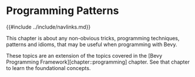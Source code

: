 # Programming Patterns

{{#include ../include/navlinks.md}}

This chapter is about any non-obvious tricks, programming techniques,
patterns and idioms, that may be useful when programming with Bevy.

These topics are an extension of the topics covered in the [Bevy Programming
Framework][chapter::programming] chapter. See that chapter to learn the
foundational concepts.
